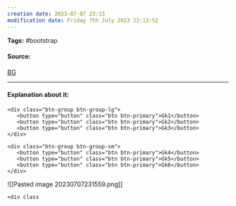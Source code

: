 ```yaml
---
creation date: 2023-07-07 23:13
modification date: Friday 7th July 2023 23:13:52
---
```


**Tags:** #bootstrap 

#### Source:
[BG](https://www.w3schools.com/bootstrap4/bootstrap_button_groups.asp)

--------------------------------------

#### Explanation about it:

```
<div class="btn-group btn-group-lg">
   <button type="button" class="btn btn-primary">Gk1</button>
   <button type="button" class="btn btn-primary">Gk2</button>
   <button type="button" class="btn btn-primary">Gk3</button>
</div>

<div class="btn-group btn-group-sm">
   <button type="button" class="btn btn-primary">Gk4</button>
   <button type="button" class="btn btn-primary">Gk5</button>
   <button type="button" class="btn btn-primary">Gk6</button>
</div>
```

![[Pasted image 20230707231559.png]]


```
<div class
```